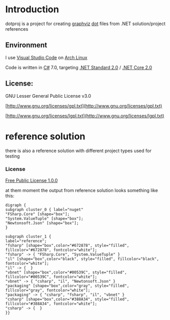# Introduction
dotproj is a project for creating [graphviz](http://www.graphviz.org/) 
[dot](http://www.graphviz.org/doc/info/lang.html) files from .NET solution/project references 

## Environment
I use [Visual Studio Code](https://code.visualstudio.com/) 
on [Arch Linux](https://www.archlinux.org/)

Code is written in [C#](https://docs.microsoft.com/en-us/dotnet/csharp/index) 7.0, targeting 
[.NET Standard 2.0](https://github.com/dotnet/standard/blob/master/docs/versions/netstandard2.0.md) / 
[.NET Core 2.0](https://docs.microsoft.com/en-us/dotnet/core/)

## License:
GNU Lesser General Public License v3.0

[http://www.gnu.org/licenses/gpl.txt](http://www.gnu.org/licenses/gpl.txt)

[http://www.gnu.org/licenses/lgpl.txt](http://www.gnu.org/licenses/lgpl.txt)

# reference solution
there is also a reference solution with different project types used for testing

### License
[Free Public License 1.0.0](https://opensource.org/licenses/FPL-1.0.0)

at them moment the output from reference solution looks something like this:
```
digraph {
subgraph cluster_0 { label="nuget"
"FSharp.Core" [shape="box"];
"System.ValueTuple" [shape="box"];
"Newtonsoft.Json" [shape="box"];
}

subgraph cluster_1 {
label="reference";
"fsharp" [shape="box",color="#672878", style="filled", fillcolor="#672878", fontcolor="white"];
"fsharp" -> { "FSharp.Core", "System.ValueTuple" }
"il" [shape="box",color="black", style="filled", fillcolor="black", fontcolor="white"];
"il" -> {  }
"vbnet" [shape="box",color="#00539C", style="filled", fillcolor="#00539C", fontcolor="white"];
"vbnet" -> { "csharp", "il", "Newtonsoft.Json" }
"packaging" [shape="box",color="gray", style="filled", fillcolor="gray", fontcolor="white"];
"packaging" -> { "csharp", "fsharp", "il", "vbnet" }
"csharp" [shape="box",color="#388A34", style="filled", fillcolor="#388A34", fontcolor="white"];
"csharp" -> {  }
}}
```

